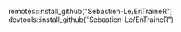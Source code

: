 remotes::install_github("Sebastien-Le/EnTraineR")
devtools::install_github("Sebastien-Le/EnTraineR")
